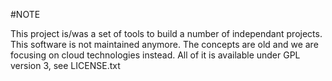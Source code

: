 #NOTE

This project is/was a set of tools to build a number of independant projects.
This software is not maintained anymore. The concepts are old and we are focusing on cloud technologies instead.
All of it is available under GPL version 3, see LICENSE.txt



